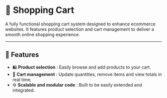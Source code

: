 # 🛒 Shopping Cart

A fully functional shopping cart system designed to enhance ecommerce websites. It features product selection and cart management to deliver a smooth online shopping experience.

---

## 🚀 Features  
- 🛍️ **Product selection** : Easily browse and add products to your cart.  
- 🧾 **Cart management** : Update quantities, remove items and view totals in real time. 
- ⚙️ **Scalable and modular code** : Built to be easily extended and integrated.
